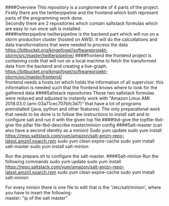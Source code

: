 ####Overview
This repository is a conglomerate of 4 parts of the project.   
Firstly there are the twitterpipeline and the frontend which both represent parts of the programming work done.  
Secondly there are 2 repositories which contain saltstack formulas which are easy to run once salt is installed.  
####twitterpipeline
twitterpipeline is the backend part which will run on a storm production cluster (hosted on AWS). It will do the calcutlations and data transformations that were needed to process the data   
https://bitbucket.org/kingpfogel/softwareprojekt-storm/src/master/twitterpipeline/
####frontend
the frontend project is containing code that will run on a local machine to fetch the transformed data from the backend and creating a live-graph.   
https://bitbucket.org/kingpfogel/softwareprojekt-storm/src/master/frontend/   
frontend needs a hosts.txt which holds the information of all supervisor. this information is needed such that the frontend knows where to look for the gathered data
####Saltstack repositories
Those two saltstack formulas were reduced and adjusted to instantly work with "Amazon Linux AMI 2018.03.0 (ami-03a71cec707bfc3d7)" that have a lot of programs preinstalled (java, python and other features).
The only preparational work that needs to be done is to follow the instructions to install salt and to configure salt and run it with the given top file
####tbd-give the topfile-tbd-give the pillar file-tbd-describe master/minion config
####Salt-master (can also have a second identity as a minion)
Sudo yum update
sudo yum install https://repo.saltstack.com/yum/amazon/salt-amzn-repo-latest.amzn1.noarch.rpm
sudo yum clean expire-cache
sudo yum install salt-master
sudo yum install salt-minion

Run the prepare.sh to configure the salt-master.
####Salt-minion
Run the following commands
sudo yum update
sudo yum install https://repo.saltstack.com/yum/amazon/salt-amzn-repo-latest.amzn1.noarch.rpm
sudo yum clean expire-cache
sudo yum install salt-minion

For every minion there is one file to edit that is the '/etc/salt/minion', where you have to insert the following:   
master: "ip of the salt master"